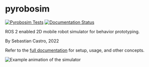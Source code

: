 # pyrobosim

[![Pyrobosim Tests](https://github.com/sea-bass/pyrobosim/actions/workflows/actions.yml/badge.svg?branch=main)](https://github.com/sea-bass/pyrobosim/actions/workflows/actions.yml)
[![Documentation Status](https://readthedocs.org/projects/pyrobosim/badge/?version=latest)](https://pyrobosim.readthedocs.io/en/latest/?badge=latest)

ROS 2 enabled 2D mobile robot simulator for behavior prototyping.

By Sebastian Castro, 2022

Refer to the [full documentation](https://pyrobosim.readthedocs.io/) for setup, usage, and other concepts.

![Example animation of the simulator](docs/source/media/pyrobosim_demo.gif)
